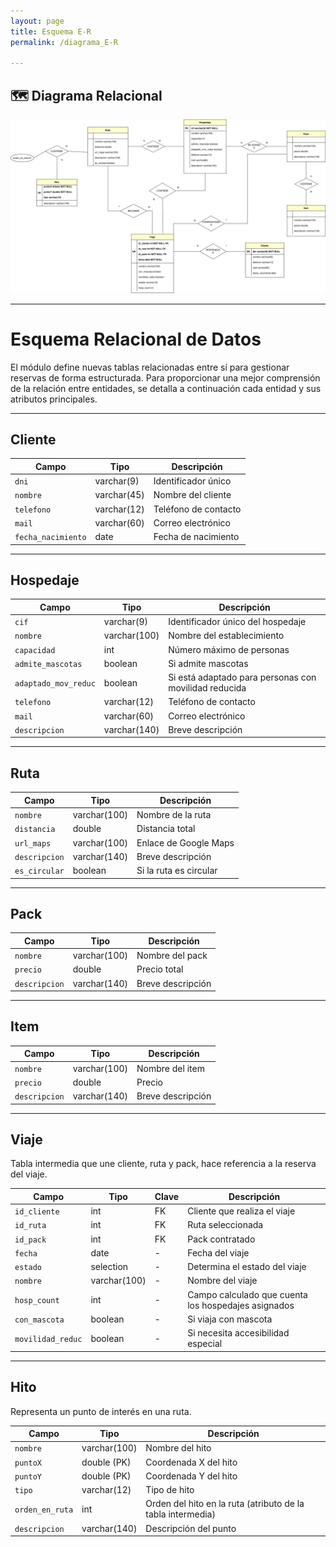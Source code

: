 ```yaml
---
layout: page
title: Esquema E-R
permalink: /diagrama_E-R

---
```

## 🗺️ Diagrama Relacional

![Esquema relacional](../images/diagrama_ER.svg)

---
# Esquema Relacional de Datos

El módulo define nuevas tablas relacionadas entre sí para gestionar reservas de forma estructurada. Para proporcionar una mejor comprensión de la relación entre entidades, se detalla a continuación cada entidad y sus atributos principales.

---

## Cliente

| Campo             | Tipo        | Descripción           |
|-------------------|-------------|------------------------|
| `dni`             | varchar(9)  | Identificador único    |
| `nombre`          | varchar(45) | Nombre del cliente     |
| `telefono`        | varchar(12) | Teléfono de contacto   |
| `mail`            | varchar(60) | Correo electrónico     |
| `fecha_nacimiento`| date        | Fecha de nacimiento    |

---

## Hospedaje

| Campo                   | Tipo          | Descripción                             |
|------------------------|---------------|------------------------------------------|
| `cif`                  | varchar(9)    | Identificador único del hospedaje        |
| `nombre`               | varchar(100)  | Nombre del establecimiento               |
| `capacidad`            | int           | Número máximo de personas                |
| `admite_mascotas`      | boolean       | Si admite mascotas                       |
| `adaptado_mov_reduc`   | boolean       | Si está adaptado para personas con movilidad reducida |
| `telefono`             | varchar(12)   | Teléfono de contacto                     |
| `mail`                 | varchar(60)   | Correo electrónico                       |
| `descripcion`          | varchar(140)  | Breve descripción                        |

---

## Ruta

| Campo         | Tipo          | Descripción              |
|--------------|---------------|-------------------------- |
| `nombre`      | varchar(100)  | Nombre de la ruta        |
| `distancia`   | double        | Distancia total          |
| `url_maps`    | varchar(100)  | Enlace de Google Maps    |
| `descripcion` | varchar(140)  | Breve descripción        |
| `es_circular` | boolean       | Si la ruta es circular   |

---

## Pack

| Campo         | Tipo          | Descripción             |
|--------------|---------------|------------------------- |
| `nombre`      | varchar(100)  | Nombre del pack         |
| `precio`      | double        | Precio total            |
| `descripcion` | varchar(140)  | Breve descripción       |

---

## Item

| Campo         | Tipo          | Descripción             |
|--------------|---------------|------------------------- |
| `nombre`      | varchar(100)  | Nombre del item         |
| `precio`      | double        | Precio                  |
| `descripcion` | varchar(140)  | Breve descripción       |

---

## Viaje

Tabla intermedia que une cliente, ruta y pack, hace referencia a la reserva del viaje.

| Campo            | Tipo       | Clave     | Descripción                          |
|------------------|------------|-----------|--------------------------------------|
| `id_cliente`      | int        | FK        | Cliente que realiza el viaje         |
| `id_ruta`         | int        | FK        | Ruta seleccionada                    |
| `id_pack`         | int        | FK        | Pack contratado                      |
| `fecha`           | date       | -         | Fecha del viaje                      |
| `estado`          | selection  | -         | Determina el estado del viaje        |
| `nombre`          | varchar(100) | -       | Nombre del viaje                     |
| `hosp_count`      | int        | -         | Campo calculado que cuenta los hospedajes asignados |
| `con_mascota`     | boolean    | -         | Si viaja con mascota                 |
| `movilidad_reduc` | boolean    | -         | Si necesita accesibilidad especial   |

---

## Hito

Representa un punto de interés en una ruta.

| Campo            | Tipo        | Descripción                        |
|------------------|-------------|------------------------------------|
| `nombre`         | varchar(100)| Nombre del hito                    |
| `puntoX`         | double (PK) | Coordenada X del hito              |
| `puntoY`         | double (PK) | Coordenada Y del hito              |
| `tipo`           | varchar(12) | Tipo de hito                       |
| `orden_en_ruta`  | int         | Orden del hito en la ruta (atributo de la tabla intermedia)|
| `descripcion`    | varchar(140)| Descripción del punto              |